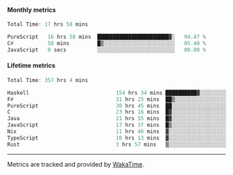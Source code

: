 #### Monthly metrics
<!--START_SECTION:wakamonthly-->

```asm
Total Time: 17 hrs 58 mins

PureScript   16 hrs 58 mins  ███████████████████████▓░   94.47 %
C#           58 mins         █▒░░░░░░░░░░░░░░░░░░░░░░░   05.40 %
JavaScript   0 secs          ░░░░░░░░░░░░░░░░░░░░░░░░░   00.00 %
```

<!--END_SECTION:wakamonthly-->
#### Lifetime metrics
<!--START_SECTION:wakalifetime-->

```asm
Total Time: 357 hrs 4 mins

Haskell                            154 hrs 34 mins ██████████▓░░░░░░░░░░░░░░   43.15 %
F#                                 31 hrs 25 mins  ██▒░░░░░░░░░░░░░░░░░░░░░░   08.77 %
PureScript                         30 hrs 45 mins  ██░░░░░░░░░░░░░░░░░░░░░░░   08.59 %
C                                  23 hrs 16 mins  █▓░░░░░░░░░░░░░░░░░░░░░░░   06.50 %
Java                               21 hrs 55 mins  █▓░░░░░░░░░░░░░░░░░░░░░░░   06.12 %
JavaScript                         17 hrs 37 mins  █▒░░░░░░░░░░░░░░░░░░░░░░░   04.92 %
Nix                                11 hrs 46 mins  ▓░░░░░░░░░░░░░░░░░░░░░░░░   03.29 %
TypeScript                         10 hrs 13 mins  ▓░░░░░░░░░░░░░░░░░░░░░░░░   02.85 %
Rust                               3 hrs 57 mins   ▒░░░░░░░░░░░░░░░░░░░░░░░░   01.11 %
```

<!--END_SECTION:wakalifetime-->

---

Metrics are tracked and provided by [WakaTime](https://github.com/athul/waka-readme).
